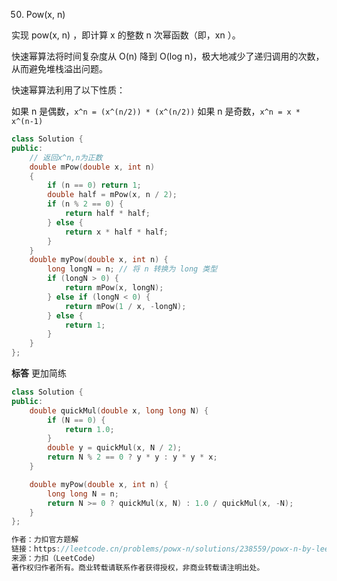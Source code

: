 50. Pow(x, n)

实现 pow(x, n) ，即计算 x 的整数 n 次幂函数（即，xn ）。

快速幂算法将时间复杂度从 O(n) 降到 O(log n)，极大地减少了递归调用的次数，从而避免堆栈溢出问题。

快速幂算法利用了以下性质：

如果 n 是偶数，`x^n = (x^(n/2)) * (x^(n/2))`
如果 n 是奇数，`x^n = x * x^(n-1)`

```cpp
class Solution {
public:
    // 返回x^n,n为正数
    double mPow(double x, int n)
    {   
        if (n == 0) return 1;
        double half = mPow(x, n / 2);
        if (n % 2 == 0) {
            return half * half;
        } else {
            return x * half * half;
        }
    }
    double myPow(double x, int n) {
        long longN = n; // 将 n 转换为 long 类型
        if (longN > 0) {
            return mPow(x, longN);
        } else if (longN < 0) {
            return mPow(1 / x, -longN);
        } else {
            return 1;
        }
    }
};
```

**标答**
更加简练
```cpp
class Solution {
public:
    double quickMul(double x, long long N) {
        if (N == 0) {
            return 1.0;
        }
        double y = quickMul(x, N / 2);
        return N % 2 == 0 ? y * y : y * y * x;
    }

    double myPow(double x, int n) {
        long long N = n;
        return N >= 0 ? quickMul(x, N) : 1.0 / quickMul(x, -N);
    }
};

作者：力扣官方题解
链接：https://leetcode.cn/problems/powx-n/solutions/238559/powx-n-by-leetcode-solution/
来源：力扣（LeetCode）
著作权归作者所有。商业转载请联系作者获得授权，非商业转载请注明出处。
```










